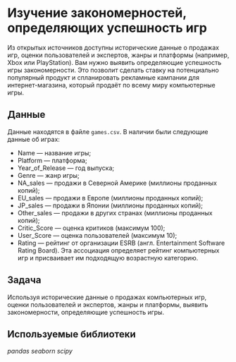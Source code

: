 #  Изучение закономерностей, определяющих успешность игр

Из открытых источников доступны исторические данные о продажах игр, оценки пользователей и экспертов, жанры и платформы (например, Xbox или PlayStation). Вам нужно выявить определяющие успешность игры закономерности. Это позволит сделать ставку на потенциально популярный продукт и спланировать рекламные кампании для интернет-магазина, который продаёт по всему миру компьютерные игры.

## Данные

Данные находятся в файле `games.csv`. В наличии были следующие данные об играх:

- Name — название игры;
- Platform — платформа;
- Year_of_Release — год выпуска;
- Genre — жанр игры;
- NA_sales — продажи в Северной Америке (миллионы проданных копий);
- EU_sales — продажи в Европе (миллионы проданных копий);
- JP_sales — продажи в Японии (миллионы проданных копий);
- Other_sales — продажи в других странах (миллионы проданных копий);
- Critic_Score — оценка критиков (максимум 100);
- User_Score — оценка пользователей (максимум 10);
- Rating — рейтинг от организации ESRB (англ. Entertainment Software Rating Board). Эта ассоциация определяет рейтинг компьютерных игр и присваивает им подходящую возрастную категорию.

## Задача
Используя исторические данные о продажах компьютерных игр, оценки пользователей и экспертов, жанры и платформы, выявить закономерности, определяющие успешность игры.

## Используемые библиотеки
*pandas* *seaborn* *scipy*


